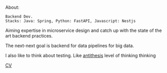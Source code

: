   About:

    Backend Dev. 
    Stacks: Java: Spring, Python: FastAPI, Javascript: Nestjs

  Aiming expertise in microservice design and catch up with the state of the art backend practices.
  
  The next-next goal is backend for data pipelines for big data.

  I also like to think about testing. Like [antithesis](https://antithesis.com/) level of thinking thinking
  
  [CV](https://github.com/rafetefe/files/blob/main/RafetEfeGazanfer.pdf)

<!--
**rafetefe/rafetefe** is a ✨ _special_ ✨ repository because its `README.md` (this file) appears on your GitHub profile.

Here are some ideas to get you started:

- 🔭 I’m currently working on ...
- 🌱 I’m currently learning ...
- 👯 I’m looking to collaborate on ...
- 🤔 I’m looking for help with ...
- 💬 Ask me about ...
- 📫 How to reach me: ...
- 😄 Pronouns: ...
- ⚡ Fun fact: ...
-->
